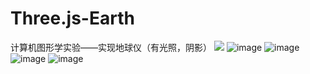 # Three.js-Earth
计算机图形学实验——实现地球仪（有光照，阴影）
<img src="https://gitee.com/zqk888/image/blob/master/README/2020-11/demo1.png"/>
![image](https://gitee.com/zqk888/image/blob/master/README/2020-11/demo1.png)
![image](https://gitee.com/zqk888/image/blob/master/README/2020-11/demo2.png)
![image](https://gitee.com/zqk888/image/blob/master/README/2020-11/code1.png)
![image](https://gitee.com/zqk888/image/blob/master/README/2020-11/code2.png)
